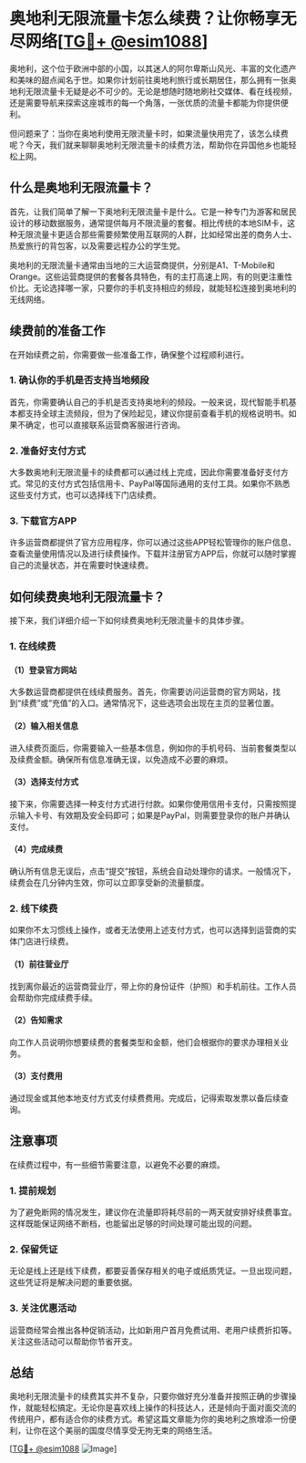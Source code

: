 # 奥地利无限流量卡怎么续费？让你畅享无尽网络[[TG💪+ @esim1088](https://t.me/s/esim1088)]

奥地利，这个位于欧洲中部的小国，以其迷人的阿尔卑斯山风光、丰富的文化遗产和美味的甜点闻名于世。如果你计划前往奥地利旅行或长期居住，那么拥有一张奥地利无限流量卡无疑是必不可少的。无论是想随时随地刷社交媒体、看在线视频，还是需要导航来探索这座城市的每一个角落，一张优质的流量卡都能为你提供便利。

但问题来了：当你在奥地利使用无限流量卡时，如果流量快用完了，该怎么续费呢？今天，我们就来聊聊奥地利无限流量卡的续费方法，帮助你在异国他乡也能轻松上网。

## 什么是奥地利无限流量卡？

首先，让我们简单了解一下奥地利无限流量卡是什么。它是一种专门为游客和居民设计的移动数据服务，通常提供每月不限流量的套餐。相比传统的本地SIM卡，这种无限流量卡更适合那些需要频繁使用互联网的人群，比如经常出差的商务人士、热爱旅行的背包客，以及需要远程办公的学生党。

奥地利的无限流量卡通常由当地的三大运营商提供，分别是A1、T-Mobile和Orange。这些运营商提供的套餐各具特色，有的主打高速上网，有的则更注重性价比。无论选择哪一家，只要你的手机支持相应的频段，就能轻松连接到奥地利的无线网络。

## 续费前的准备工作

在开始续费之前，你需要做一些准备工作，确保整个过程顺利进行。

### 1. 确认你的手机是否支持当地频段

首先，你需要确认自己的手机是否支持奥地利的频段。一般来说，现代智能手机基本都支持全球主流频段，但为了保险起见，建议你提前查看手机的规格说明书。如果不确定，也可以直接联系运营商客服进行咨询。

### 2. 准备好支付方式

大多数奥地利无限流量卡的续费都可以通过线上完成，因此你需要准备好支付方式。常见的支付方式包括信用卡、PayPal等国际通用的支付工具。如果你不熟悉这些支付方式，也可以选择线下门店续费。

### 3. 下载官方APP

许多运营商都提供了官方应用程序，你可以通过这些APP轻松管理你的账户信息、查看流量使用情况以及进行续费操作。下载并注册官方APP后，你就可以随时掌握自己的流量状态，并在需要时快速续费。

## 如何续费奥地利无限流量卡？

接下来，我们详细介绍一下如何续费奥地利无限流量卡的具体步骤。

### 1. 在线续费

#### （1）登录官方网站

大多数运营商都提供在线续费服务。首先，你需要访问运营商的官方网站，找到“续费”或“充值”的入口。通常情况下，这些选项会出现在主页的显著位置。

#### （2）输入相关信息

进入续费页面后，你需要输入一些基本信息，例如你的手机号码、当前套餐类型以及续费金额。确保所有信息准确无误，以免造成不必要的麻烦。

#### （3）选择支付方式

接下来，你需要选择一种支付方式进行付款。如果你使用信用卡支付，只需按照提示输入卡号、有效期及安全码即可；如果是PayPal，则需要登录你的账户并确认支付。

#### （4）完成续费

确认所有信息无误后，点击“提交”按钮，系统会自动处理你的请求。一般情况下，续费会在几分钟内生效，你可以立即享受新的流量额度。

### 2. 线下续费

如果你不太习惯线上操作，或者无法使用上述支付方式，也可以选择到运营商的实体门店进行续费。

#### （1）前往营业厅

找到离你最近的运营商营业厅，带上你的身份证件（护照）和手机前往。工作人员会帮助你完成续费手续。

#### （2）告知需求

向工作人员说明你想要续费的套餐类型和金额，他们会根据你的要求办理相关业务。

#### （3）支付费用

通过现金或其他本地支付方式支付续费费用。完成后，记得索取发票以备后续查询。

## 注意事项

在续费过程中，有一些细节需要注意，以避免不必要的麻烦。

### 1. 提前规划

为了避免断网的情况发生，建议你在流量即将耗尽前的一两天就安排好续费事宜。这样既能保证网络不断档，也能留出足够的时间处理可能出现的问题。

### 2. 保留凭证

无论是线上还是线下续费，都要妥善保存相关的电子或纸质凭证。一旦出现问题，这些凭证将是解决问题的重要依据。

### 3. 关注优惠活动

运营商经常会推出各种促销活动，比如新用户首月免费试用、老用户续费折扣等。关注这些活动可以帮助你节省开支。

## 总结

奥地利无限流量卡的续费其实并不复杂，只要你做好充分准备并按照正确的步骤操作，就能轻松搞定。无论你是喜欢线上操作的科技达人，还是倾向于面对面交流的传统用户，都有适合你的续费方式。希望这篇文章能为你的奥地利之旅增添一份便利，让你在这个美丽的国度尽情享受无拘无束的网络生活。

[[TG💪+ @esim1088](https://t.me/s/esim1088) ![Image](https://i.postimg.cc/4NQfJmqS/Snipaste-2025-05-13-00-14-12.png)]